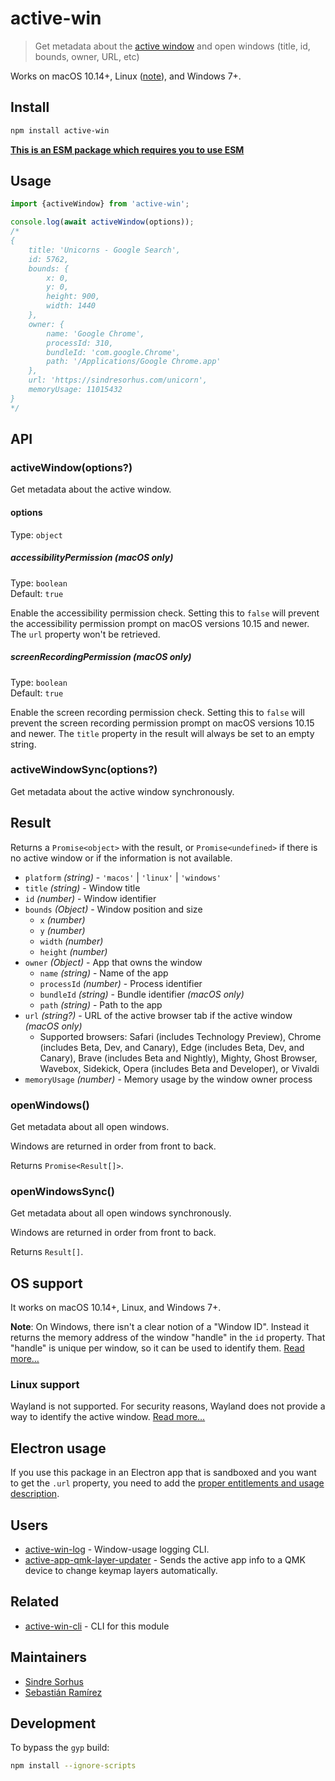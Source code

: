# active-win

> Get metadata about the [active window](https://en.wikipedia.org/wiki/Active_window) and open windows (title, id, bounds, owner, URL, etc)

Works on macOS 10.14+, Linux ([note](#linux-support)), and Windows 7+.

## Install

```sh
npm install active-win
```

**[This is an ESM package which requires you to use ESM](https://gist.github.com/sindresorhus/a39789f98801d908bbc7ff3ecc99d99c)**

## Usage

```js
import {activeWindow} from 'active-win';

console.log(await activeWindow(options));
/*
{
	title: 'Unicorns - Google Search',
	id: 5762,
	bounds: {
		x: 0,
		y: 0,
		height: 900,
		width: 1440
	},
	owner: {
		name: 'Google Chrome',
		processId: 310,
		bundleId: 'com.google.Chrome',
		path: '/Applications/Google Chrome.app'
	},
	url: 'https://sindresorhus.com/unicorn',
	memoryUsage: 11015432
}
*/
```

## API

### activeWindow(options?)

Get metadata about the active window.

#### options

Type: `object`

##### accessibilityPermission **(macOS only)**

Type: `boolean`\
Default: `true`

Enable the accessibility permission check. Setting this to `false` will prevent the accessibility permission prompt on macOS versions 10.15 and newer. The `url` property won't be retrieved.

##### screenRecordingPermission **(macOS only)**

Type: `boolean`\
Default: `true`

Enable the screen recording permission check. Setting this to `false` will prevent the screen recording permission prompt on macOS versions 10.15 and newer. The `title` property in the result will always be set to an empty string.

### activeWindowSync(options?)

Get metadata about the active window synchronously.

## Result

Returns a `Promise<object>` with the result, or `Promise<undefined>` if there is no active window or if the information is not available.

- `platform` *(string)* - `'macos'` | `'linux'` | `'windows'`
- `title` *(string)* - Window title
- `id` *(number)* - Window identifier
- `bounds` *(Object)* - Window position and size
	- `x` *(number)*
	- `y` *(number)*
	- `width` *(number)*
	- `height` *(number)*
- `owner` *(Object)* - App that owns the window
	- `name` *(string)* - Name of the app
	- `processId` *(number)* - Process identifier
	- `bundleId` *(string)* - Bundle identifier *(macOS only)*
	- `path` *(string)* - Path to the app
- `url` *(string?)* - URL of the active browser tab if the active window *(macOS only)*
	- Supported browsers: Safari (includes Technology Preview), Chrome (includes Beta, Dev, and Canary), Edge (includes Beta, Dev, and Canary), Brave (includes Beta and Nightly), Mighty, Ghost Browser, Wavebox, Sidekick, Opera (includes Beta and Developer), or Vivaldi
- `memoryUsage` *(number)* - Memory usage by the window owner process

### openWindows()

Get metadata about all open windows.

Windows are returned in order from front to back.

Returns `Promise<Result[]>`.

### openWindowsSync()

Get metadata about all open windows synchronously.

Windows are returned in order from front to back.

Returns `Result[]`.

## OS support

It works on macOS 10.14+, Linux, and Windows 7+.

**Note**: On Windows, there isn't a clear notion of a "Window ID". Instead it returns the memory address of the window "handle" in the `id` property. That "handle" is unique per window, so it can be used to identify them. [Read more…](https://msdn.microsoft.com/en-us/library/windows/desktop/ms632597(v=vs.85).aspx#window_handle)

### Linux support

Wayland is not supported. For security reasons, Wayland does not provide a way to identify the active window. [Read more…](https://stackoverflow.com/questions/45465016)

## Electron usage

If you use this package in an Electron app that is sandboxed and you want to get the `.url` property, you need to add the [proper entitlements and usage description](https://github.com/sindresorhus/active-win/issues/99#issuecomment-870874546).

## Users

- [active-win-log](https://github.com/uglow/active-win-log) - Window-usage logging CLI.
- [active-app-qmk-layer-updater](https://github.com/zigotica/active-app-qmk-layer-updater) - Sends the active app info to a QMK device to change keymap layers automatically.

## Related

- [active-win-cli](https://github.com/sindresorhus/active-win-cli) - CLI for this module

## Maintainers

- [Sindre Sorhus](https://github.com/sindresorhus)
- [Sebastián Ramírez](https://github.com/tiangolo)

## Development

To bypass the `gyp` build:

```sh
npm install --ignore-scripts
```
